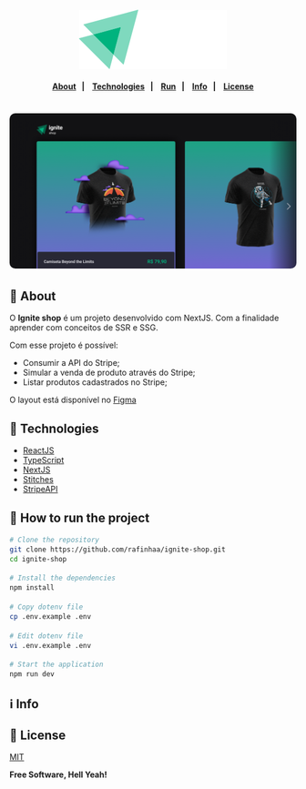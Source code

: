 <h4 align="center">
<img src="docs/images/logo.svg" alt="Logo" />
</h4>

<h4 align="center">
    <p align="center">
      <a href="#-about">About</a>&nbsp;&nbsp;&nbsp;|&nbsp;&nbsp;&nbsp;
      <a href="#-technologies">Technologies</a>&nbsp;&nbsp;&nbsp;|&nbsp;&nbsp;&nbsp;
      <a href="#-how-to-run-the-project">Run</a>&nbsp;&nbsp;&nbsp;|&nbsp;&nbsp;&nbsp;
      <a href="#-info">Info</a>&nbsp;&nbsp;&nbsp;|&nbsp;&nbsp;&nbsp;
      <a href="#-license">License</a>
  </p>
</h4>

<h1 align="center">
  <img style="border-radius: 10px" height="auto" alt="Screenshot" title="Screenshot" src="docs/images/screenshot.png" />
</h1>

## 🔖 About

O **Ignite shop** é um projeto desenvolvido com NextJS.
Com a finalidade aprender com conceitos de SSR e SSG.

Com esse projeto é possível:

- Consumir a API do Stripe;
- Simular a venda de produto através do Stripe;
- Listar produtos cadastrados no Stripe;

O layout está disponível no [Figma](https://www.figma.com/file/OIJJEW24DFiJO6XLqHw2DM/Ignite-Shop/duplicate)

## 🚀 Technologies

- [ReactJS](https://reactjs.org/)
- [TypeScript](https://www.typescriptlang.org/)
- [NextJS](https://nextjs.org/)
- [Stitches](https://stitches.dev/)
- [StripeAPI](https://stripe.com/docs/api)

## 🏁 How to run the project

```bash
# Clone the repository
git clone https://github.com/rafinhaa/ignite-shop.git
cd ignite-shop

# Install the dependencies
npm install

# Copy dotenv file
cp .env.example .env

# Edit dotenv file
vi .env.example .env

# Start the application
npm run dev
```

## ℹ️ Info

## 📝 License

[MIT](LICENSE)

**Free Software, Hell Yeah!**
